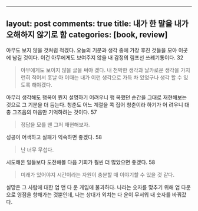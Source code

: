 <!-- 10f50624-e281-4f30-8397-e4da0f42c307 -->
---
layout: post
comments: true
title: 내가 한 말을 내가 오해하지 않기로 함
categories: [book, review]
---

아무도 보지 않을 것처럼 적겠다. 오늘의 기분과 생각 중에 가장 후진 것들을 모아 이곳에 남길 것이다. 이건 아무에게도 보여주지 않을 내 감정의 림프선 쓰레기통이다. 32

> 아무에게도 보이지 않을 글을 써야 겠다. 내 천박한 생각과 날카로운 생각을 가지런히 적어서 훗날 아 이때는 내가 이런 생각으로 가득 차 있었구나 생각 할 수 있도록 해야겠다.



아무리 생각해도 행복이 뭔지 설명하기 어려우니 행 복했던 순간을 그대로 재현해보는 것으로 그 기분을 더 듬는다. 청춘도 어느 계절을 콕 집어 청춘이라 하기가 어 려우니 대충 그즈음의 마음만 기억하려는 것이다. 57

> 정답을 모를 땐 그저 재현해보자. 



성공이 어색하고 실패가 익숙하면 좋겠다. 58

> 난 너무 무섭다. 



시도해온 일들보다 도전해볼 다음 기회가 훨씬 더 많았으면 좋겠다. 58

> 미래가 있어야지 시간이라는 자원이 충분할 때 이야기할 수 있을 것 같다. 



실망은 그 사람에 대한 업 앤 다 운 게임에 불과하다. 나라는 숫자를 맞추기 위해 업 다운 으로 영점을 향해가는 것뿐인데, 나는 상대가 외치는 다 운이 무서워 내 숫자를 바꿔갔다. 



